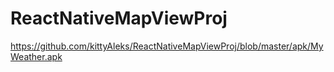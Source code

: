 # ReactNativeMapViewProj
https://github.com/kittyAleks/ReactNativeMapViewProj/blob/master/apk/MyWeather.apk
